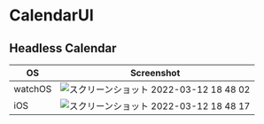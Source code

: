 # CalendarUI

## Headless Calendar

|OS|Screenshot|
|---|---|
|watchOS|![スクリーンショット 2022-03-12 18 48 02](https://user-images.githubusercontent.com/11146538/158014325-dd51a92c-26c4-41ca-9f84-e5645cf34399.png)|
|iOS|![スクリーンショット 2022-03-12 18 48 17](https://user-images.githubusercontent.com/11146538/158014327-8bd45db0-0e80-40a5-8301-194b44c86c22.png)|
